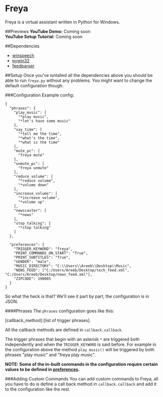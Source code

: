 # Freya
Freya is a virtual assistant written in Python for Windows.

##Previews
**YouTube Demo:** Coming soon <br>
**YouTube Setup Tutorial**: Coming soon

##Dependencies
<ul>
<li><a href="https://pypi.python.org/pypi/winspeech">winspeech</a></li>
<li><a href="https://sourceforge.net/projects/pywin32/files/pywin32/">pywin32</a></li>
<li><a href="https://pypi.python.org/pypi/feedparser/5.2.1">feedparser</a></li>
</ul>

##Setup
Once you've isntalled all the dependencies above you should be able to run `freya.py` without any problems. You might want to change the
default configuration though.

###Configuration
Example config:
```
{
  "phrases": {
    "play_music": [
      "*play music",
      "*let's have some music"
    ],
    "say_time": [
      "*tell me the time",
      "*what's the time",
      "*what is the time"
    ],
    "mute_pc": [
      "freya mute"
    ],
    "unmute_pc": [
      "freya unmute"
    ],
    "reduce_volume": [
      "*reduce volume",
      "*volume down"
    ],
    "increase_volume": [
      "*increase volume",
      "*volume up"
    ],
    "newscaster": [
      "*news"
    ],
    "stop_talking": [
      "*stop talking"
    ]
  },

  "preferences": {
    "TRIGGER_KEYWORD": "freya",
    "PRINT_COMMANDS_ON_START": "True",
    "PRINT_SUBTITLES": "True",
    "GENDER": "male",
    "MUSIC_DIRECTORY": "C:\\Users\\Areeb\\Desktop\\Music",
    "NEWS_FEED": ["C:/Users/Areeb/Desktop/tech_feed.xml", "C:/Users/Areeb/Desktop/news_feed.xml"],
    "ZIPCODE": 190005
  }
}
```

So what the heck is that? We'll see it part by part, the configuration is in JSON. 

####Phrases
The `phrases` configuration goes like this:

[callback_method]:[list of trigger phrases]. 

All the callback methods are defined in `callback.callback`.

The trigger phrases that begin with an asterisk `*` are triggered both independently and when the `TRIGGER_KEYWORD` is said before. For example in the configuration above the method `play_music()` will be triggered by both phrases "play music" and "freya play music".

**NOTE: Some of the in-built commands in the configuration require certain values to be defined in <a href="#preferences">preferences</a>.**

###Adding Custom Commands
You can add custom commands to Freya, all you have to do is define a call back method in `callback.callback` and add it to the configuration like the rest.
